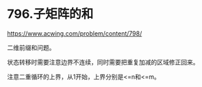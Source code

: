 796.子矩阵的和
==
https://www.acwing.com/problem/content/798/

二维前缀和问题。

状态转移时需要注意边界不连续，同时需要把重复加减的区域修正回来。

注意二重循环的上界，从1开始，上界分别是<=n和<=m。
